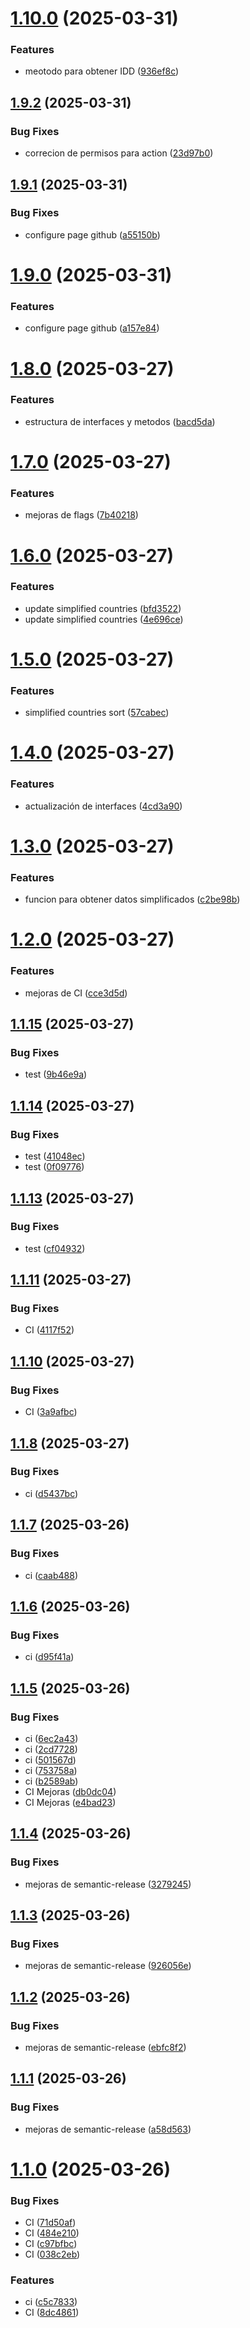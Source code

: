 # [1.10.0](https://github.com/atdetquizan/nation-code-lib/compare/v1.9.2...v1.10.0) (2025-03-31)


### Features

* meotodo para obtener IDD ([936ef8c](https://github.com/atdetquizan/nation-code-lib/commit/936ef8c66a4a6b7ce8a49f0fa127f14f7fcf088b))

## [1.9.2](https://github.com/atdetquizan/nation-code-lib/compare/v1.9.1...v1.9.2) (2025-03-31)


### Bug Fixes

* correcion de permisos para action ([23d97b0](https://github.com/atdetquizan/nation-code-lib/commit/23d97b0680ee92c84fba09ba6c13ead24d69623f))

## [1.9.1](https://github.com/atdetquizan/nation-code-lib/compare/v1.9.0...v1.9.1) (2025-03-31)


### Bug Fixes

* configure page github ([a55150b](https://github.com/atdetquizan/nation-code-lib/commit/a55150b7b7e603c329a1cd8d081e8d2c74d4d488))

# [1.9.0](https://github.com/atdetquizan/nation-code-lib/compare/v1.8.0...v1.9.0) (2025-03-31)


### Features

* configure page github ([a157e84](https://github.com/atdetquizan/nation-code-lib/commit/a157e849601c33d765fea7c9472ac22fb6b64a91))

# [1.8.0](https://github.com/atdetquizan/nation-code-lib/compare/v1.7.0...v1.8.0) (2025-03-27)


### Features

* estructura de interfaces y metodos ([bacd5da](https://github.com/atdetquizan/nation-code-lib/commit/bacd5da2525781b75a3743a28d67297f1512fe3a))

# [1.7.0](https://github.com/atdetquizan/nation-code-lib/compare/v1.6.0...v1.7.0) (2025-03-27)


### Features

* mejoras de flags ([7b40218](https://github.com/atdetquizan/nation-code-lib/commit/7b402181d44cac9477fdbf82730b3e1145679180))

# [1.6.0](https://github.com/atdetquizan/nation-code-lib/compare/v1.5.0...v1.6.0) (2025-03-27)


### Features

* update simplified countries ([bfd3522](https://github.com/atdetquizan/nation-code-lib/commit/bfd35228da3a0f0185535c64acdf05cde856fd5b))
* update simplified countries ([4e696ce](https://github.com/atdetquizan/nation-code-lib/commit/4e696ce4bc181b6c16b5680e5f1799c19357822d))

# [1.5.0](https://github.com/atdetquizan/nation-code-lib/compare/v1.4.0...v1.5.0) (2025-03-27)


### Features

* simplified countries sort ([57cabec](https://github.com/atdetquizan/nation-code-lib/commit/57cabec2144595c7e2c657afd31be62428901a8d))

# [1.4.0](https://github.com/atdetquizan/nation-code-lib/compare/v1.3.0...v1.4.0) (2025-03-27)


### Features

* actualización de interfaces ([4cd3a90](https://github.com/atdetquizan/nation-code-lib/commit/4cd3a9009c9595785bca94fa6f84edcfabf72a16))

# [1.3.0](https://github.com/atdetquizan/nation-code-lib/compare/v1.2.0...v1.3.0) (2025-03-27)


### Features

* funcion para obtener datos simplificados ([c2be98b](https://github.com/atdetquizan/nation-code-lib/commit/c2be98b0ae09f67cd1f271c0e3901f31fe2283fc))

# [1.2.0](https://github.com/atdetquizan/nation-code-lib/compare/v1.1.15...v1.2.0) (2025-03-27)


### Features

* mejoras de CI ([cce3d5d](https://github.com/atdetquizan/nation-code-lib/commit/cce3d5d46772bf7302dc72d9db7df0d350bda7db))

## [1.1.15](https://github.com/atdetquizan/nation-code-lib/compare/v1.1.14...v1.1.15) (2025-03-27)


### Bug Fixes

* test ([9b46e9a](https://github.com/atdetquizan/nation-code-lib/commit/9b46e9a68aef0121f727c6c165e6380441b46738))

## [1.1.14](https://github.com/atdetquizan/nation-code-lib/compare/v1.1.13...v1.1.14) (2025-03-27)


### Bug Fixes

* test ([41048ec](https://github.com/atdetquizan/nation-code-lib/commit/41048ec6fd915b39b6b739a6b91cbd437ee25083))
* test ([0f09776](https://github.com/atdetquizan/nation-code-lib/commit/0f09776c2c9455e089c3ac6595378ca8a642a84f))

## [1.1.13](https://github.com/atdetquizan/nation-code-lib/compare/v1.1.12...v1.1.13) (2025-03-27)


### Bug Fixes

* test ([cf04932](https://github.com/atdetquizan/nation-code-lib/commit/cf04932a6699c555c06fba51c93ee86dc0a1f70d))

## [1.1.11](https://github.com/atdetquizan/nation-code-lib/compare/v1.1.10...v1.1.11) (2025-03-27)


### Bug Fixes

* CI ([4117f52](https://github.com/atdetquizan/nation-code-lib/commit/4117f525b0b202afa11386fe36702ebbbcc74916))

## [1.1.10](https://github.com/atdetquizan/nation-code-lib/compare/v1.1.9...v1.1.10) (2025-03-27)


### Bug Fixes

* CI ([3a9afbc](https://github.com/atdetquizan/nation-code-lib/commit/3a9afbc9d7f0e8c14fe522efd11a3ee4751de4ac))

## [1.1.8](https://github.com/atdetquizan/nation-code-lib/compare/v1.1.7...v1.1.8) (2025-03-27)


### Bug Fixes

* ci ([d5437bc](https://github.com/atdetquizan/nation-code-lib/commit/d5437bc2c55b1a278036a959542925a73efa93a0))

## [1.1.7](https://github.com/atdetquizan/nation-code-lib/compare/v1.1.6...v1.1.7) (2025-03-26)


### Bug Fixes

* ci ([caab488](https://github.com/atdetquizan/nation-code-lib/commit/caab4888d393dd145e7cc20635940482a0fcec06))

## [1.1.6](https://github.com/atdetquizan/nation-code-lib/compare/v1.1.5...v1.1.6) (2025-03-26)


### Bug Fixes

* ci ([d95f41a](https://github.com/atdetquizan/nation-code-lib/commit/d95f41a7c5c7cc0779b328a4b3c1352681417557))

## [1.1.5](https://github.com/atdetquizan/nation-code-lib/compare/v1.1.4...v1.1.5) (2025-03-26)


### Bug Fixes

* ci ([6ec2a43](https://github.com/atdetquizan/nation-code-lib/commit/6ec2a430818978c05959941bdd66fcfe04ff48db))
* ci ([2cd7728](https://github.com/atdetquizan/nation-code-lib/commit/2cd7728daa05adf79d762949d05fc1d617842774))
* ci ([501567d](https://github.com/atdetquizan/nation-code-lib/commit/501567dc5d2de39318f00bd74e3e988edd15f79c))
* ci ([753758a](https://github.com/atdetquizan/nation-code-lib/commit/753758a2c9d33cfdc9cb96a6fdd595b0c3d7fc41))
* ci ([b2589ab](https://github.com/atdetquizan/nation-code-lib/commit/b2589ab9bd5a834f5345b59d3e2ceef9fe334c4e))
* CI Mejoras ([db0dc04](https://github.com/atdetquizan/nation-code-lib/commit/db0dc04dd1fa603be567be8877dfe32c54104040))
* CI Mejoras ([e4bad23](https://github.com/atdetquizan/nation-code-lib/commit/e4bad23cee7e65d96c4f13a4d80acd237b92d2e5))

## [1.1.4](https://github.com/atdetquizan/nation-code-lib/compare/v1.1.3...v1.1.4) (2025-03-26)


### Bug Fixes

* mejoras de semantic-release ([3279245](https://github.com/atdetquizan/nation-code-lib/commit/3279245b214fb4d3b6718b1d321634f6fdd2f0a0))

## [1.1.3](https://github.com/atdetquizan/nation-code-lib/compare/v1.1.2...v1.1.3) (2025-03-26)


### Bug Fixes

* mejoras de semantic-release ([926056e](https://github.com/atdetquizan/nation-code-lib/commit/926056eccd1a215979adf351431f0eabcd1c72c2))

## [1.1.2](https://github.com/atdetquizan/nation-code-lib/compare/v1.1.1...v1.1.2) (2025-03-26)


### Bug Fixes

* mejoras de semantic-release ([ebfc8f2](https://github.com/atdetquizan/nation-code-lib/commit/ebfc8f2c85540131e797f2f7c220714f5bfbfe0e))

## [1.1.1](https://github.com/atdetquizan/nation-code-lib/compare/v1.1.0...v1.1.1) (2025-03-26)


### Bug Fixes

* mejoras de semantic-release ([a58d563](https://github.com/atdetquizan/nation-code-lib/commit/a58d56345579358a1f7894f473789605f0479cdf))

# [1.1.0](https://github.com/atdetquizan/nation-code-lib/compare/v1.0.4...v1.1.0) (2025-03-26)


### Bug Fixes

* CI ([71d50af](https://github.com/atdetquizan/nation-code-lib/commit/71d50af5488ab26b2e9abcedf384e568795f53fb))
* CI ([484e210](https://github.com/atdetquizan/nation-code-lib/commit/484e2108ef80584f10d3791bd95291237d4efd5d))
* CI ([c97bfbc](https://github.com/atdetquizan/nation-code-lib/commit/c97bfbc2263a8787d24f123cdefd29de51535cc3))
* CI ([038c2eb](https://github.com/atdetquizan/nation-code-lib/commit/038c2ebad37ecdc16676499a0b1a72f81d40fc89))


### Features

* ci ([c5c7833](https://github.com/atdetquizan/nation-code-lib/commit/c5c78334f39cdc7039bfeb937c3c7100b17debe0))
* CI ([8dc4861](https://github.com/atdetquizan/nation-code-lib/commit/8dc4861b148a4192e7c5baf87ee8e569b5f52f41))
